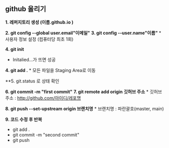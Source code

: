 ## github 올리기 

**1. 레퍼지토리 생성 (이름.github.io )**

**2.  git config --global user.email"이메일"**
**3.  git config --user.name"이름"**
    * 사용자 정보 설정 (컴퓨터당 최초 1회)

**4. git init**
   * Initalied...가 뜨면 성공

**4. git add .**
    * 모든 파일을 Staging Area로 이동 

**5.  git.status 로 상태 확인 

**6. git commit -m "first commit"**
**7. git remote add origin 깃허브 주소**
    * 깃허브 주소 : http://github.com/아이디/레포명

**8. git push --set-upstream origin 브랜치명**
    * 브랜치명 : 파란괄호(master, main)

**9. 코드 수정 후 반복**
* git add . 
* git commit -m "second commit"
* git push